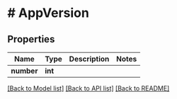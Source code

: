 # # AppVersion

## Properties

Name | Type | Description | Notes
------------ | ------------- | ------------- | -------------
**number** | **int** |  |

[[Back to Model list]](../../README.md#models) [[Back to API list]](../../README.md#endpoints) [[Back to README]](../../README.md)
